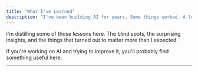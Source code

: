 ```yaml
---
title: "What I've Learned"
description: "I've been building AI for years. Some things worked. A lot didn't."
---
```


I'm distilling some of those lessons here. The blind spots, the surprising insights, and the things that turned out to matter more than I expected.

If you're working on AI and trying to improve it, you'll probably find something useful here.

---
